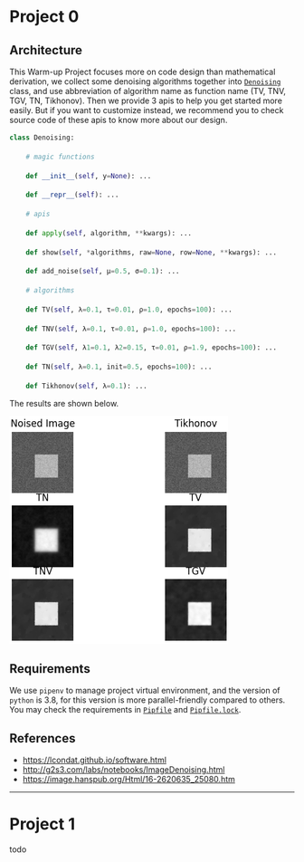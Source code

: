 # Project 0
## Architecture
This Warm-up Project focuses more on code design than mathematical derivation, we collect some denoising algorithms together into [`Denoising`](0/model.py) class, and use abbreviation of algorithm name as function name (TV, TNV, TGV, TN, Tikhonov). Then we provide 3 apis to help you get started more easily. But if you want to customize instead, we recommend you to check source code of these apis to know more about our design.

```python
class Denoising:

    # magic functions

    def __init__(self, y=None): ...

    def __repr__(self): ...

    # apis

    def apply(self, algorithm, **kwargs): ...

    def show(self, *algorithms, raw=None, row=None, **kwargs): ...

    def add_noise(self, μ=0.5, σ=0.1): ...

    # algorithms

    def TV(self, λ=0.1, τ=0.01, ρ=1.0, epochs=100): ...

    def TNV(self, λ=0.1, τ=0.01, ρ=1.0, epochs=100): ...

    def TGV(self, λ1=0.1, λ2=0.15, τ=0.01, ρ=1.9, epochs=100): ...

    def TN(self, λ=0.1, init=0.5, epochs=100): ...

    def Tikhonov(self, λ=0.1): ...
```

The results are shown below.

![](0/result.png)


## Requirements
We use `pipenv` to manage project virtual environment, and the version of `python` is 3.8, for this version is more parallel-friendly compared to others. You may check the requirements in [`Pipfile`](Pipfile) and [`Pipfile.lock`](Pipfile.lock).


## References
- https://lcondat.github.io/software.html
- http://g2s3.com/labs/notebooks/ImageDenoising.html
- https://image.hanspub.org/Html/16-2620635_25080.htm



- - -



# Project 1
todo
